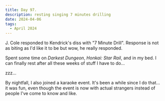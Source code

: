 ```yaml
---
title: Day 97.
description: resting singing 7 minutes drilling
date: 2024-04-06
tags: 
  - April 2024
---
```


J. Cole responded to Kendrick's diss with "7 Minute Drill". Response is not as biting as I'd like it to be but wow, he really responded.

Spent some time on *Darkest Dungeon*, *Honkai: Star Rail*, and in my bed. I can finally rest after all these weeks of stuff I have to do...

zzz...

By nightfall, I also joined a karaoke event. It's been a while since I do that... it was fun, even though the event is now with actual strangers instead of people I've come to know and like.